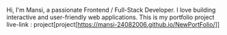 Hi, I'm Mansi, a passionate Frontend / Full-Stack Developer. I love building interactive and user-friendly web applications.
This is my portfolio project live-link : project[project[https://mansi-24082006.github.io/NewPortFolio/]]
